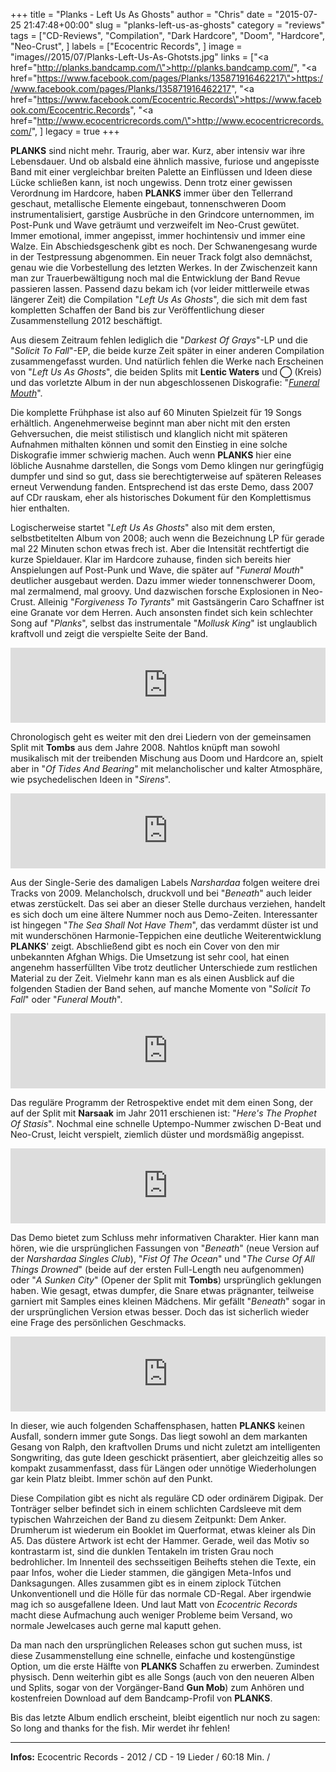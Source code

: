 +++
title = "Planks - Left Us As Ghosts"
author = "Chris"
date = "2015-07-25 21:47:48+00:00"
slug = "planks-left-us-as-ghosts"
category = "reviews"
tags = ["CD-Reviews", "Compilation", "Dark Hardcore", "Doom", "Hardcore", "Neo-Crust", ]
labels = ["Ecocentric Records", ]
image = "images//2015/07/Planks-Left-Us-As-Ghotsts.jpg"
links = ["<a href=\"http://planks.bandcamp.com/\">http://planks.bandcamp.com/</a>", "<a href=\"https://www.facebook.com/pages/Planks/135871916462217\">https://www.facebook.com/pages/Planks/135871916462217</a>", "<a href=\"https://www.facebook.com/Ecocentric.Records\">https://www.facebook.com/Ecocentric.Records</a>", "<a href=\"http://www.ecocentricrecords.com/\">http://www.ecocentricrecords.com/</a>", ]
legacy = true
+++

**PLANKS** sind nicht mehr. Traurig, aber war. Kurz, aber intensiv war ihre Lebensdauer. Und ob alsbald eine ähnlich massive, furiose und angepisste Band mit einer vergleichbar breiten Palette an Einflüssen und Ideen diese Lücke schließen kann, ist noch ungewiss. Denn trotz einer gewissen Verordnung im Hardcore, haben **PLANKS** immer über den Tellerrand geschaut, metallische Elemente eingebaut, tonnenschweren Doom instrumentalisiert, garstige Ausbrüche in den Grindcore unternommen, im Post-Punk und Wave geträumt und verzweifelt im Neo-Crust gewütet. Immer emotional, immer angepisst, immer hochintensiv und immer eine Walze.
Ein Abschiedsgeschenk gibt es noch. Der Schwanengesang wurde in der Testpressung abgenommen. Ein neuer Track folgt also demnächst, genau wie die Vorbestellung des letzten Werkes. In der Zwischenzeit kann man zur Trauerbewältigung noch mal die Entwicklung der Band Revue passieren lassen. Passend dazu bekam ich (vor leider mittlerweile etwas längerer Zeit) die Compilation "_Left Us As Ghosts_", die sich mit dem fast kompletten Schaffen der Band bis zur Veröffentlichung dieser Zusammenstellung 2012 beschäftigt.

Aus diesem Zeitraum fehlen lediglich die "_Darkest Of Grays_"-LP und die "_Solicit To Fall_"-EP, die beide kurze Zeit später in einer anderen Compilation zusammengefasst wurden. Und natürlich fehlen die Werke nach Erscheinen von "_Left Us As Ghosts_", die beiden Splits mit **Lentic Waters** und **◯** (Kreis) und das vorletzte Album in der nun abgeschlossenen Diskografie: "_<a href="http://necroslaughter.de/2012/10/planks-funeral-mouth/">Funeral Mouth</a>_".

Die komplette Frühphase ist also auf 60 Minuten Spielzeit für 19 Songs erhältlich. Angenehmerweise beginnt man aber nicht mit den ersten Gehversuchen, die meist stilistisch und klanglich nicht mit späteren Aufnahmen mithalten können und somit den Einstieg in eine solche Diskografie immer schwierig machen. Auch wenn **PLANKS** hier eine löbliche Ausnahme darstellen, die Songs vom Demo klingen nur geringfügig dumpfer und sind so gut, dass sie berechtigterweise auf späteren Releases erneut Verwendung fanden. Entsprechend ist das erste Demo, dass 2007 auf CDr rauskam, eher als historisches Dokument für den Komplettismus hier enthalten.

Logischerweise startet "_Left Us As Ghosts_" also mit dem ersten, selbstbetitelten Album von 2008; auch wenn die Bezeichnung LP für gerade mal 22 Minuten schon etwas frech ist. Aber die Intensität rechtfertigt die kurze Spieldauer. Klar im Hardcore zuhause, finden sich bereits hier Anspielungen auf Post-Punk und Wave, die später auf "_Funeral Mouth_" deutlicher ausgebaut werden. Dazu immer wieder tonnenschwerer Doom, mal zermalmend, mal groovy. Und dazwischen forsche Explosionen in Neo-Crust. Alleinig "_Forgiveness To Tyrants_" mit Gastsängerin Caro Schaffner ist eine Granate vor dem Herren.
Auch ansonsten findet sich kein schlechter Song auf "_Planks_", selbst das instrumentale "_Mollusk King_" ist unglaublich kraftvoll und zeigt die verspielte Seite der Band.

<iframe height="150" seamless="" src="http://bandcamp.com/EmbeddedPlayer/album=1181615211/size=large/bgcol=333333/linkcol=ffffff/tracklist=false/artwork=small/transparent=true/" style="border: 0; width: 100%; height: 120px;" width="300"><a href="http://planks.bandcamp.com/album/s-t">"s/t" by Planks</a></iframe>

Chronologisch geht es weiter mit den drei Liedern von der gemeinsamen Split mit **Tombs** aus dem Jahre 2008. Nahtlos knüpft man sowohl musikalisch mit der treibenden Mischung aus Doom und Hardcore an, spielt aber in "_Of Tides And Bearing_" mit melancholischer und kalter Atmosphäre, wie psychedelischen Ideen in "_Sirens_".

<iframe height="150" seamless="" src="http://bandcamp.com/EmbeddedPlayer/album=3137045458/size=large/bgcol=333333/linkcol=ffffff/tracklist=false/artwork=small/transparent=true/" style="border: 0; width: 100%; height: 120px;" width="300"><a href="http://planks.bandcamp.com/album/split-w-tombs">Split w/ Tombs by Planks</a></iframe>

Aus der Single-Serie des damaligen Labels _Narshardaa_ folgen weitere drei Tracks von 2009. Melancholsch, druckvoll und bei "_Beneath_" auch leider etwas zerstückelt. Das sei aber an dieser Stelle durchaus verziehen, handelt es sich doch um eine ältere Nummer noch aus Demo-Zeiten. Interessanter ist hingegen "_The Sea Shall Not Have Them_", das verdammt düster ist und mit wunderschönen Harmonie-Teppichen eine deutliche Weiterentwicklung **PLANKS**' zeigt. Abschließend gibt es noch ein Cover von den mir unbekannten Afghan Whigs. Die Umsetzung ist sehr cool, hat einen angenehm hasserfüllten Vibe trotz deutlicher Unterschiede zum restlichen Material zu der Zeit. Vielmehr kann man es als einen Ausblick auf die folgenden Stadien der Band sehen, auf manche Momente von "_Solicit To Fall_" oder "_Funeral Mouth_".

<iframe height="150" seamless="" src="http://bandcamp.com/EmbeddedPlayer/album=1764441438/size=large/bgcol=333333/linkcol=ffffff/tracklist=false/artwork=small/transparent=true/" style="border: 0; width: 100%; height: 120px;" width="300"><a href="http://planks.bandcamp.com/album/narshardaa-single-club-7">Narshardaa Single Club 7'' by Planks</a></iframe>

Das reguläre Programm der Retrospektive endet mit dem einen Song, der auf der Split mit **Narsaak** im Jahr 2011 erschienen ist: "_Here's The Prophet Of Stasis_". Nochmal eine schnelle Uptempo-Nummer zwischen D-Beat und Neo-Crust, leicht verspielt, ziemlich düster und mordsmäßig angepisst.

<iframe height="150" seamless="" src="http://bandcamp.com/EmbeddedPlayer/album=2583391304/size=large/bgcol=333333/linkcol=ffffff/tracklist=false/artwork=small/transparent=true/" style="border: 0; width: 100%; height: 120px;" width="300"><a href="http://planks.bandcamp.com/album/split-w-narsaak">Split w/ Narsaak by Planks</a></iframe>

Das Demo bietet zum Schluss mehr informativen Charakter. Hier kann man hören, wie die ursprünglichen Fassungen von "_Beneath_" (neue Version auf der _Narshardaa Singles Club_), "_Fist Of The Ocean_" und "_The Curse Of All Things Drowned_" (beide auf der ersten Full-Length neu aufgenommen) oder "_A Sunken City_" (Opener der Split mit **Tombs**) ursprünglich geklungen haben. Wie gesagt, etwas dumpfer, die Snare etwas prägnanter, teilweise garniert mit Samples eines kleinen Mädchens. Mir gefällt "_Beneath_" sogar in der ursprünglichen Version etwas besser. Doch das ist sicherlich wieder eine Frage des persönlichen Geschmacks.

<iframe height="150" seamless="" src="http://bandcamp.com/EmbeddedPlayer/album=408660867/size=large/bgcol=333333/linkcol=ffffff/tracklist=false/artwork=small/transparent=true/" style="border: 0; width: 100%; height: 120px;" width="300"><a href="http://planks.bandcamp.com/album/demo-2007">Demo (2007) by Planks</a></iframe>

In dieser, wie auch folgenden Schaffensphasen, hatten **PLANKS** keinen Ausfall, sondern immer gute Songs. Das liegt sowohl an dem markanten Gesang von Ralph, den kraftvollen Drums und nicht zuletzt am intelligenten Songwriting, das gute Ideen geschickt präsentiert, aber gleichzeitig alles so kompakt zusammenfasst, dass für Längen oder unnötige Wiederholungen gar kein Platz bleibt. Immer schön auf den Punkt.

Diese Compilation gibt es nicht als reguläre CD oder ordinärem Digipak. Der Tonträger selber befindet sich in einem schlichten Cardsleeve mit dem typischen Wahrzeichen der Band zu diesem Zeitpunkt: Dem Anker.
Drumherum ist wiederum ein Booklet im Querformat, etwas kleiner als Din A5. Das düstere Artwork ist echt der Hammer. Gerade, weil das Motiv so kontrastarm ist, sind die dunklen Tentakeln im tristen Grau noch bedrohlicher. Im Innenteil des sechsseitigen Beihefts stehen die Texte, ein paar Infos, woher die Lieder stammen, die gängigen Meta-Infos und Danksagungen. Alles zusammen gibt es in einem ziplock Tütchen Unkonventionell und die Hölle für das normale CD-Regal. Aber irgendwie mag ich so ausgefallene Ideen. Und laut Matt von _Ecocentric Records_ macht diese Aufmachung auch weniger Probleme beim Versand, wo normale Jewelcases auch gerne mal kaputt gehen.

Da man nach den ursprünglichen Releases schon gut suchen muss, ist diese Zusammenstellung eine schnelle, einfache und kostengünstige Option, um die erste Hälfte von **PLANKS** Schaffen zu erwerben. Zumindest physisch. Denn weiterhin gibt es alle Songs (auch von den neueren Alben und Splits, sogar von der Vorgänger-Band **Gun Mob**) zum Anhören und kostenfreien Download auf dem Bandcamp-Profil von **PLANKS**.

Bis das letzte Album endlich erscheint, bleibt eigentlich nur noch zu sagen: So long and thanks for the fish. Mir werdet ihr fehlen!



---
**Infos:**
Ecocentric Records - 2012 / 
CD - 19 Lieder / 60:18 Min. / 
